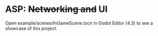 # ASP: ~~Networking and~~ UI
 
Open example/scenes/InGameScene.tscn in Godot Editor (4.3) to see a showcase of this project.

